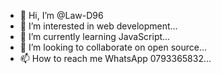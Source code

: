 - 👋 Hi, I’m @Law-D96
- 👀 I’m interested in web development...
- 🌱 I’m currently learning JavaScript...
- 💞️ I’m looking to collaborate on open source...
- 📫 How to reach me WhatsApp 0793365832...

<!---
Law-D96/Law-D96 is a ✨ special ✨ repository because its `README.md` (this file) appears on your GitHub profile.
You can click the Preview link to take a look at your changes.
--->
